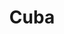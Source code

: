 ---
order: 1
thumbnail: /images/brokers-and-realtors/portfolio/cuba/thumbnail.jpg
title: Cuba
credit: MSGSSS
slides:
  - image: /images/brokers-and-realtors/portfolio/cuba/slide-1.jpg
    type: image
    proportion: video
  - image: /images/brokers-and-realtors/portfolio/cuba/slide-2.jpg
    type: image
    proportion: video
  - image: /images/brokers-and-realtors/portfolio/cuba/slide-3.jpg
    type: image
    proportion: square
  - image: /images/brokers-and-realtors/portfolio/cuba/slide-4.jpg
    type: image
    proportion: video
  - image: /images/brokers-and-realtors/portfolio/cuba/slide-5.jpg
    type: image
    proportion: video
  - image: /images/brokers-and-realtors/portfolio/cuba/slide-6.jpg
    type: image
    proportion: video
  - image: /images/brokers-and-realtors/portfolio/cuba/slide-7.jpg
    type: image
    proportion: video
---